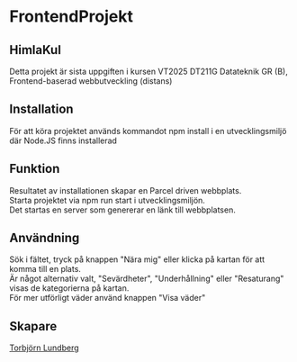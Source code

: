 # FrontendProjekt
## HimlaKul
Detta projekt är sista uppgiften i kursen VT2025 DT211G Datateknik GR (B), Frontend-baserad webbutveckling (distans) 

## Installation
För att köra projektet används kommandot npm install i en utvecklingsmiljö där Node.JS finns installerad

## Funktion
Resultatet av installationen skapar en Parcel driven webbplats.  
Starta projektet via npm run start i utvecklingsmiljön.  
Det startas en server som genererar en länk till webbplatsen.  

## Användning
Sök i fältet, tryck på knappen "Nära mig" eller klicka på kartan för att komma till en plats.  
Är något alternativ valt, "Sevärdheter", "Underhållning" eller "Resaturang" visas de kategorierna på kartan.  
För mer utförligt väder använd knappen "Visa väder"

## Skapare
 [Torbjörn Lundberg](mailto:tolu2403@student.miun.se)
